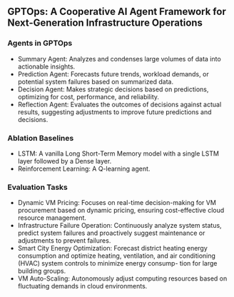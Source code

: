 ## GPTOps: A Cooperative AI Agent Framework for Next-Generation Infrastructure Operations

### Agents in GPTOps
- Summary Agent: Analyzes and condenses large volumes of data into actionable insights.
- Prediction Agent: Forecasts future trends, workload demands, or potential system failures based on summarized data.
- Decision Agent: Makes strategic decisions based on predictions, optimizing for cost, performance, and reliability.
- Reflection Agent: Evaluates the outcomes of decisions against actual results, suggesting adjustments to improve future predictions and decisions.

### Ablation Baselines
- LSTM: A vanilla Long Short-Term Memory model with a single LSTM layer followed by a Dense layer.
- Reinforcement Learning: A Q-learning agent.

### Evaluation Tasks
- Dynamic VM Pricing: Focuses on real-time decision-making for VM procurement based on dynamic pricing, ensuring cost-effective cloud resource management.
- Infrastructure Failure Operation: Continuously analyze system status, predict system failures and proactively suggest maintenance or adjustments to prevent failures.
- Smart City Energy Optimization: Forecast district heating energy consumption and optimize heating, ventilation, and air conditioning (HVAC) system controls to minimize energy consump- tion for large building groups.
- VM Auto-Scaling: Autonomously adjust computing resources based on fluctuating demands in cloud environments.
